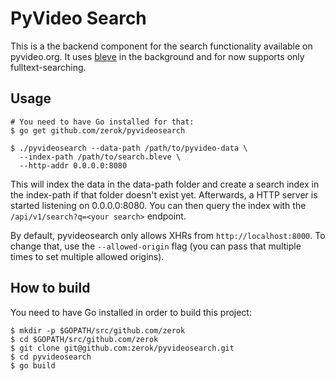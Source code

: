 # PyVideo Search

This is a the backend component for the search functionality available on
pyvideo.org. It uses [bleve][] in the background and for now supports only
fulltext-searching.

## Usage

```
# You need to have Go installed for that:
$ go get github.com/zerok/pyvideosearch

$ ./pyvideosearch --data-path /path/to/pyvideo-data \
  --index-path /path/to/search.bleve \
  --http-addr 0.0.0.0:8080
```

This will index the data in the data-path folder and create a search index
in the index-path if that folder doesn't exist yet. Afterwards, a HTTP server
is started listening on 0.0.0.0:8080. You can then query the index with the
`/api/v1/search?q=<your search>` endpoint.

By default, pyvideosearch only allows XHRs from `http://localhost:8000`. To
change that, use the `--allowed-origin` flag (you can pass that multiple times
to set multiple allowed origins).


## How to build

You need to have Go installed in order to build this project:

```
$ mkdir -p $GOPATH/src/github.com/zerok
$ cd $GOPATH/src/github.com/zerok
$ git clone git@github.com:zerok/pyvideosearch.git
$ cd pyvideosearch
$ go build
```

[bleve]: http://www.blevesearch.com/
